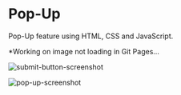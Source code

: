 # Pop-Up
Pop-Up feature using HTML, CSS and JavaScript.

*Working on image not loading in Git Pages...

![submit-button-screenshot](https://github.com/daleskinz/Pop-Up/assets/141495352/4163cb9f-3cb2-4ac0-8baf-11814059d955)

![pop-up-screenshot](https://github.com/daleskinz/Pop-Up/assets/141495352/ba4d6b10-7484-4df5-b1d3-c8ccb4a27225)
